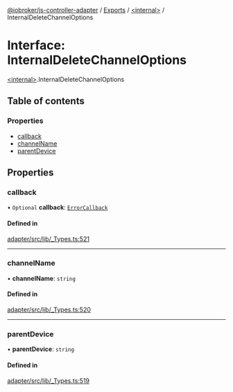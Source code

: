 [@iobroker/js-controller-adapter](../README.md) / [Exports](../modules.md) / [\<internal\>](../modules/internal_.md) / InternalDeleteChannelOptions

# Interface: InternalDeleteChannelOptions

[\<internal\>](../modules/internal_.md).InternalDeleteChannelOptions

## Table of contents

### Properties

- [callback](internal_.InternalDeleteChannelOptions.md#callback)
- [channelName](internal_.InternalDeleteChannelOptions.md#channelname)
- [parentDevice](internal_.InternalDeleteChannelOptions.md#parentdevice)

## Properties

### callback

• `Optional` **callback**: [`ErrorCallback`](../modules/internal_.md#errorcallback)

#### Defined in

[adapter/src/lib/_Types.ts:521](https://github.com/ioBroker/ioBroker.js-controller/blob/d9be20474467bb22d1650fad002de9f7a6d253bf/packages/adapter/src/lib/_Types.ts#L521)

___

### channelName

• **channelName**: `string`

#### Defined in

[adapter/src/lib/_Types.ts:520](https://github.com/ioBroker/ioBroker.js-controller/blob/d9be20474467bb22d1650fad002de9f7a6d253bf/packages/adapter/src/lib/_Types.ts#L520)

___

### parentDevice

• **parentDevice**: `string`

#### Defined in

[adapter/src/lib/_Types.ts:519](https://github.com/ioBroker/ioBroker.js-controller/blob/d9be20474467bb22d1650fad002de9f7a6d253bf/packages/adapter/src/lib/_Types.ts#L519)
